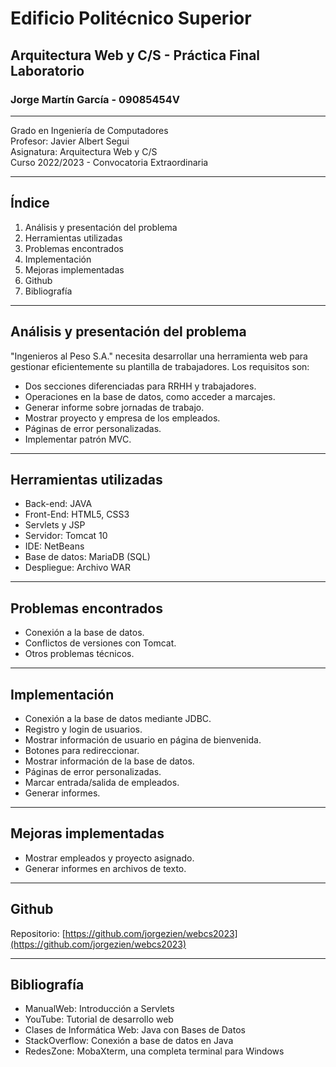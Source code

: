 # Edificio Politécnico Superior

## Arquitectura Web y C/S - Práctica Final Laboratorio

### Jorge Martín García - 09085454V

---

Grado en Ingeniería de Computadores  
Profesor: Javier Albert Segui  
Asignatura: Arquitectura Web y C/S  
Curso 2022/2023 - Convocatoria Extraordinaria

---

## Índice

1. Análisis y presentación del problema
2. Herramientas utilizadas
3. Problemas encontrados
4. Implementación
5. Mejoras implementadas
6. Github
7. Bibliografía

---

## Análisis y presentación del problema

"Ingenieros al Peso S.A." necesita desarrollar una herramienta web para gestionar eficientemente su plantilla de trabajadores. Los requisitos son:
- Dos secciones diferenciadas para RRHH y trabajadores.
- Operaciones en la base de datos, como acceder a marcajes.
- Generar informe sobre jornadas de trabajo.
- Mostrar proyecto y empresa de los empleados.
- Páginas de error personalizadas.
- Implementar patrón MVC.

---

## Herramientas utilizadas

- Back-end: JAVA
- Front-End: HTML5, CSS3
- Servlets y JSP
- Servidor: Tomcat 10
- IDE: NetBeans
- Base de datos: MariaDB (SQL)
- Despliegue: Archivo WAR

---

## Problemas encontrados

- Conexión a la base de datos.
- Conflictos de versiones con Tomcat.
- Otros problemas técnicos.

---

## Implementación

- Conexión a la base de datos mediante JDBC.
- Registro y login de usuarios.
- Mostrar información de usuario en página de bienvenida.
- Botones para redireccionar.
- Mostrar información de la base de datos.
- Páginas de error personalizadas.
- Marcar entrada/salida de empleados.
- Generar informes.

---

## Mejoras implementadas

- Mostrar empleados y proyecto asignado.
- Generar informes en archivos de texto.

---

## Github

Repositorio: [https://github.com/jorgezien/webcs2023](https://github.com/jorgezien/webcs2023)

---

## Bibliografía

- ManualWeb: Introducción a Servlets
- YouTube: Tutorial de desarrollo web
- Clases de Informática Web: Java con Bases de Datos
- StackOverflow: Conexión a base de datos en Java
- RedesZone: MobaXterm, una completa terminal para Windows

